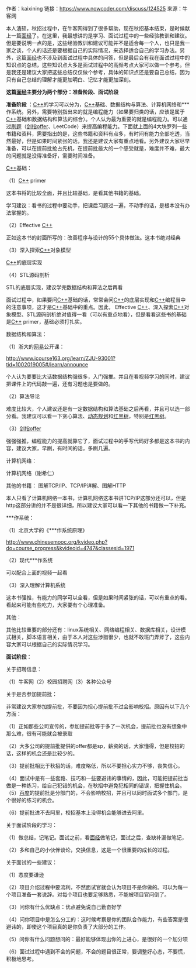 作者：kaixining
链接：https://www.nowcoder.com/discuss/124525
来源：牛客网



本人渣硕，秋招过程中，在牛客网得到了很多帮助，现在秋招基本结束，是时候献上一篇[面经]()了。在这里，我最想讲的是学习、面试过程中的一些经验教训和建议。但是要说明一点的是，这些经验教训和建议可能并不是适合每一个人，也只是我一家之谈，个人的话还是要根据自己的实际情况，来选择适合自己的学习办法。另外，这篇[面经]()也不涉及到面试过程中具体的问答，但是最后会有我在面试过程中的知识点的总结，这些知识点大多是面试过程中的高频考点大家可以做一个参考。但是我还是建议大家把这些总结仅仅做个参考，具体的知识点还是要自己总结，因为只有自己总结的理解才能更加明白、记忆才能更加深刻。 

  **这篇[面经]()主要分为两个部分：准备阶段、面试阶段** 

  **准备阶段** ：[C++]()的学习可以分为，[C++]()基础、数据结构与算法、计算机网络和***作系统。另外，需要特别指出来的就是编程能力（如果要归类的话，应该是属于[C++]()基础和数据结构和算法的综合）。个人认为最为重要的就是编程能力。可以通过[刷题]()（[剑指offer]()、LeetCode）来提高编程能力。下面就上面的4大块罗列一些书籍和资料，需要指出的是，这些书籍和资料有点多，有时间有能力全部吃透，当然最好，但是如果时间紧张的话，我还是建议大家有重点地看。另外建议大家尽早准备，可以在提前批抢占先机，在提前批最大的一个感受就是，难度并不难，最大的问题就是没得准备好，需要时间准备。 

  
 

  [C++]()基础： 

  （1）[C++]() primer 

  这本书将的比较全面，并且比较基础，是看其他书籍的基础。 

  学习建议：看书的过程中要动手，把课后习题过一遍，不动手的话，是根本没有办法掌握的。 

  （2）Effective [C++]() 

  正如这本书的封面所写的：改善程序与设计的55个具体做法。这本书绝对经典 

  （3）深入探索[C++]()对象模型 

  [C++]()的底层实现 

  （4）STL源码剖析 

  STL的底层实现，建议学完数据结构和算法之后再看 

  面试过程中，如果要问[C++]()基础的话，常常会问[C++]()的底层实现和[C++]()编程当中的注意事项，这才是[C++]()基础中的重点。因此， Effective [C++]()、深入探索[C++]()对象模型、STL源码剖析绝对值得一看（可以有重点地看），但是看看这些书的基础是[C++]() primer，基础必须打扎实。 

  
  

  数据结构和算法： 

  （1）浙大的[网易]()公开课： 

  http://www.icourse163.org/learn/ZJU-93001?tid=1002019005#/learn/announce 

  个人认为要要比大话数据结构强很多，入门强推。并且在看视频学习的同时，建议把课件上的代码敲一遍，还有习题也是要做的。 

  （2）算法导论 

  难度比较大，个人建议还是有一定数据结构和算法基础之后再看，并且可以选一部分看。我建议可以看一下贪心算法、[动态规划]()和[红黑树]()，特别是[红黑树]()。 

  （3）[剑指offer]() 

  强强强推，编程能力的提高就靠它了，面试过程中的手写代码好多都是这本书的内容，建议大家，早刷，有时间的话，多刷几遍。 

  
 

  计算机网络： 

  计算机网络（谢希仁） 

  其他的书籍： 图解TCP/IP、TCP/IP详解、图解HTTP 

  本人只看了计算机网络一本书，计算机网络这本书讲TCP/IP这部分还可以，但是http这部分讲的并不是很详细，所以建议大家可以看一下其他的书籍做一下补充。 

  
  

  ***作系统： 

  （1）北京大学的《***作系统原理》 

  http://www.chinesemooc.org/kvideo.php?do=course_progress&kvideoid=4747&classesid=1971
  

  （2）现代***作系统 

  可以配合上面的视频一起看 

  （3）深入理解计算机系统 

  这本书强推，有能力的同学可以全看，但是如果时间紧张的话，可以有重点的看。看起来可能有些吃力，大家要有个心理准备。 

  
  

  其他： 

  其他比较重要的部分还有：linux系统相关、网络编程相关、数据库相关，设计模式相关，脚本语言相关，由于本人对这些涉猎很少，也就不敢班门弄斧了，这些内容大家可以根据自己的实际情况学习。 

  
  

  **面试阶段：** 

  关于招聘信息： 

  （1）牛客网（2）校园招聘网（3）各种公众号 

  
  

  关于是否参加提前批： 

  非常建议大家参加提前批，不要因为担心提前批不过会影响校招。原因有以下几个方面： 

  （1）正如那些公司宣传的，参加提前批等于多了一次机会，提前批也没有想象中那么难，很有可能就会被录取 

  （2）大多公司的提前批提供的offer都是sp，薪资的话，大家懂得，但是校招的话，这样的机会还是比较少的。 

  （3）提前批相比于秋招的话，难度略低，所以不要担心实力不够，丧失信心。 

  （4）面试中是有一些套路、技巧和一些要避讳的事情的，因此，可能把提前批当做是一种练习，给自己犯错的机会，在秋招中避免犯相同的错误，把握住机会。
 （5）[百度]()的提前批是分部门的，不会影响校招，并且可以同时面试多个部门，是个很好的练习的机会。 

  （6）提前批进不去阿里，校招基本上没得机会能够进去阿里。 

  
  

  关于面试阶段的学习： 

  （1）做总结，记笔记。面试之前，看[面经]()做笔记，面试之后，查缺补漏做笔记， 

  （2）多和自己的小伙伴谈论，交换信息，这是一个很重要的成长的过程。 

  
  

  关于面试的一些建议： 

  （1）态度要谦逊 

  （2）项目介绍过程中要流利，不然面试官就会认为项目不是你做的。可以为每一个项目准备一套说辞。对每个项目也要足够熟悉，不能被项目官问倒了。 

  （3）问你有什么优缺点：优点避免说自己勤奋好学 

  （4）问你项目中是怎么分工的：这时候考察是你的团队合作能力，有些答案是很避讳的，即使这个项目真的是你负责了大部分的工作。 

  （5）问你有什么问题想问的：最好能够体现出你的上进心，是很好的一个加分项 

  （6）面试过程中遇到不会的问题，不会的题目很正常，要调整好心态，不要慌，积极地思考。